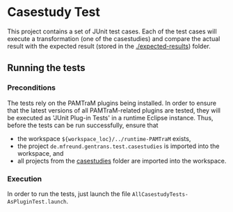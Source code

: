 # Casestudy Test

This project contains a set of JUnit test cases. Each of the test cases will execute a transformation (one of the casestudies) and compare the actual result with the expected result (stored in the [./expected-results](./expected-results)) folder.

## Running the tests

### Preconditions

The tests rely on the PAMTraM plugins being installed. In order to ensure that the latest versions of all PAMTraM-related plugins are tested, they will be executed as 'JUnit Plug-in Tests' in a runtime Eclipse instance. Thus, before the tests can be run successfully, ensure that

 * the workspace `${workspace_loc}/../runtime-PAMTraM` exists,
 * the project `de.mfreund.gentrans.test.casestudies` is imported into the workspace, and
 * all projects from the [casestudies](../../casestudies) folder are imported into the workspace.

### Execution

In order to run the tests, just launch the file `AllCasestudyTests-AsPluginTest.launch`.